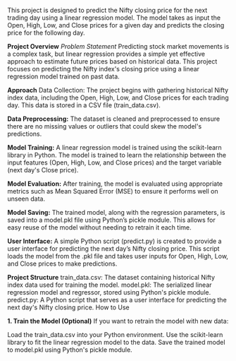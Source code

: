 This project is designed to predict the Nifty closing price for the next trading day using a linear regression model. The model takes as input the Open, High, Low, and Close prices for a given day and predicts the closing price for the following day.

**Project Overview**
*Problem Statement*
Predicting stock market movements is a complex task, but linear regression provides a simple yet effective approach to estimate future prices based on historical data. This project focuses on predicting the Nifty index's closing price using a linear regression model trained on past data.

**Approach**
Data Collection: The project begins with gathering historical Nifty index data, including the Open, High, Low, and Close prices for each trading day. This data is stored in a CSV file (train_data.csv).

**Data Preprocessing:** The dataset is cleaned and preprocessed to ensure there are no missing values or outliers that could skew the model's predictions.

**Model Training:** A linear regression model is trained using the scikit-learn library in Python. The model is trained to learn the relationship between the input features (Open, High, Low, and Close prices) and the target variable (next day's Close price).

**Model Evaluation:** After training, the model is evaluated using appropriate metrics such as Mean Squared Error (MSE) to ensure it performs well on unseen data.

**Model Saving:** The trained model, along with the regression parameters, is saved into a model.pkl file using Python’s pickle module. This allows for easy reuse of the model without needing to retrain it each time.

**User Interface:** A simple Python script (predict.py) is created to provide a user interface for predicting the next day’s Nifty closing price. This script loads the model from the .pkl file and takes user inputs for Open, High, Low, and Close prices to make predictions.

**Project Structure**
train_data.csv: The dataset containing historical Nifty index data used for training the model.
model.pkl: The serialized linear regression model and regressor, stored using Python's pickle module.
predict.py: A Python script that serves as a user interface for predicting the next day's Nifty closing price.
How to Use

**1. Train the Model (Optional)**
If you want to retrain the model with new data:

Load the train_data.csv into your Python environment.
Use the scikit-learn library to fit the linear regression model to the data.
Save the trained model to model.pkl using Python's pickle module.
